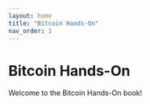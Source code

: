 ```yaml
---
layout: home
title: "Bitcoin Hands-On"
nav_order: 1
---
```


# Bitcoin Hands-On

Welcome to the Bitcoin Hands-On book!
